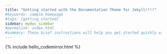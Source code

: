 ```yaml
---
title: "Getting started with the Documentation Theme for Jekyll!!!!"
#keywords: sample homepage
#tags: [getting_started]
sidebar: mydoc_sidebar
#permalink: index.html
#summary: These brief instructions will help you get started quickly with the theme. The other topics in this help provide additional information and detail about working with other aspects of this theme and Jekyll.
---
```


{% include hello_codemirror.html %}
